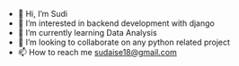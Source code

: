 - 👋 Hi, I’m Sudi
- 👀 I’m interested in backend development with django
- 🌱 I’m currently learning Data Analysis 
- 💞️ I’m looking to collaborate on any python related project
- 📫 How to reach me sudaise18@gmail.com

<!---
sudee404/sudee404 is a ✨ special ✨ repository because its `README.md` (this file) appears on your GitHub profile.
You can click the Preview link to take a look at your changes.
--->
